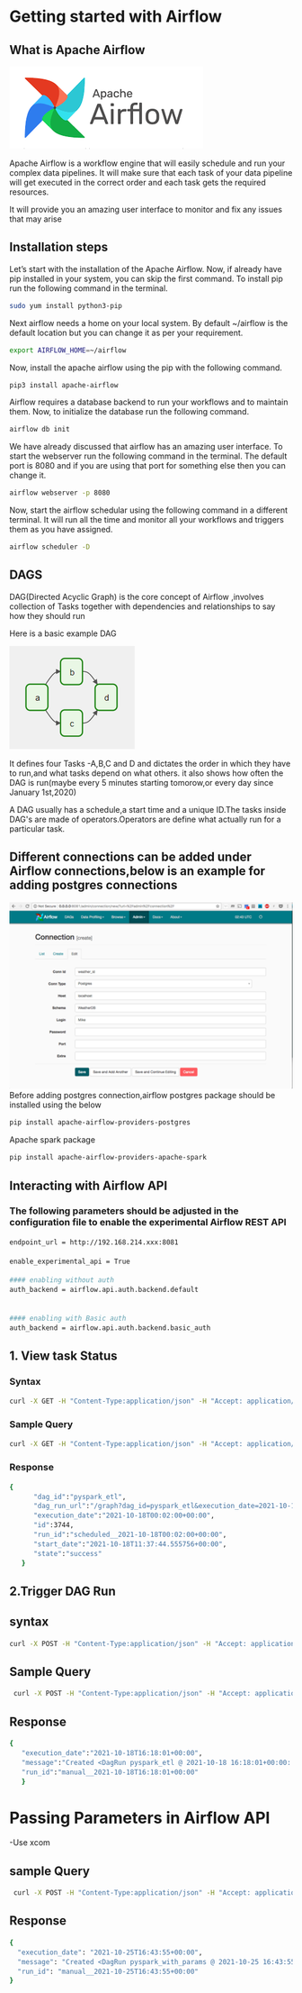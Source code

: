 # Getting started with Airflow
## What is Apache Airflow
![img.png](resources/airflow.png)

Apache Airflow is a workflow engine that will easily schedule and run your complex data pipelines. It will make sure that each task of your data pipeline will get executed in the correct order and each task gets the required resources.

It will provide you an amazing user interface to monitor and fix any issues that may arise


## Installation steps
Let’s start with the installation of the Apache Airflow. Now, if already have pip installed in your system, you can skip the first command. To install pip run the following command in the terminal.
```bash
sudo yum install python3-pip
```
Next airflow needs a home on your local system. By default ~/airflow is the default location but you can change it as per your requirement.
```bash
export AIRFLOW_HOME=~/airflow
```
Now, install the apache airflow using the pip with the following command.
```bash
pip3 install apache-airflow
```

Airflow requires a database backend to run your workflows and to maintain them. Now, to initialize the database run the following command.
```bash
airflow db init
```
We have already discussed that airflow has an amazing user interface. To start the webserver run the following command in the terminal. The default port is 8080 and if you are using that port for something else then you can change it.

```bash
airflow webserver -p 8080
```
Now, start the airflow schedular using the following command in a different terminal. It will run all the time and monitor all your workflows and triggers them as you have assigned.
```bash
airflow scheduler -D
```
## DAGS
DAG(Directed Acyclic Graph) is the core concept of Airflow ,involves collection of Tasks together with dependencies and relationships to say how they should run

Here is a basic example DAG

![img.png](resources/DAG.png)

It defines four Tasks -A,B,C and D and dictates the order in which they have to run,and what tasks depend on what others.
it also shows how often the DAG is run(maybe every 5 minutes starting tomorow,or every day since January 1st,2020)

A DAG usually has a schedule,a start time and a unique ID.The tasks inside DAG's are made of operators.Operators are define what
actually run for a particular task.

## Different connections can be added under Airflow connections,below is an example for adding postgres connections
![img.png](img.png)
Before adding postgres connection,airflow postgres package should be installed using the below
```bash
pip install apache-airflow-providers-postgres


```
Apache spark package 
```bash
pip install apache-airflow-providers-apache-spark


```
## Interacting with Airflow API 
### The following parameters should be adjusted in the configuration file to enable the experimental Airflow REST API
```bash
endpoint_url = http://192.168.214.xxx:8081

enable_experimental_api = True

#### enabling without auth
auth_backend = airflow.api.auth.backend.default 


#### enabling with Basic auth
auth_backend = airflow.api.auth.backend.basic_auth
```

## 1. View task Status

### Syntax
```bash
curl -X GET -H "Content-Type:application/json" -H "Accept: application/json" -d '{}' "http://192.168.214.xxxx:8081/api/experimental/dags/<DAG-ID>/dag_runs"

```
### Sample Query
```bash
curl -X GET -H "Content-Type:application/json" -H "Accept: application/json" -d '{}' "http://192.168.214.xxxx:8081/api/experimental/dags/pyspark_etl/dag_runs"
```
### Response
```bash
{
      "dag_id":"pyspark_etl",
      "dag_run_url":"/graph?dag_id=pyspark_etl&execution_date=2021-10-18+00%3A02%3A00%2B00%3A00",
      "execution_date":"2021-10-18T00:02:00+00:00",
      "id":3744,
      "run_id":"scheduled__2021-10-18T00:02:00+00:00",
      "start_date":"2021-10-18T11:37:44.555756+00:00",
      "state":"success"
   }
```

##  2.Trigger DAG Run

## syntax
```bash
curl -X POST -H "Content-Type:application/json" -H "Accept: application/json" -d '{}' "http://192.168.214.xxxx:8081/api/experimental/dags/<DAG_ID>/dag_runs"
```
## Sample Query
```bash
 curl -X POST -H "Content-Type:application/json" -H "Accept: application/json" -d '{}' "http://192.168.214.xxxx:8081/api/experimental/dags/pyspark_etl/dag_runs"

```
## Response
```bash
{
   "execution_date":"2021-10-18T16:18:01+00:00",
   "message":"Created <DagRun pyspark_etl @ 2021-10-18 16:18:01+00:00: manual__2021-10-18T16:18:01+00:00, externally triggered: True>",
   "run_id":"manual__2021-10-18T16:18:01+00:00"
   }
```
# Passing Parameters in Airflow API
-Use xcom

## sample Query
```bash
 curl -X POST -H "Content-Type:application/json" -H "Accept: application/json"  "http://192.168.214.210:8081/api/experimental/dags/pyspark_with_params/dag_runs" -d '{"conf": {"parcel_number": "charge/200"}}'

```

## Response
```bash
{
  "execution_date": "2021-10-25T16:43:55+00:00",
  "message": "Created <DagRun pyspark_with_params @ 2021-10-25 16:43:55+00:00: manual__2021-10-25T16:43:55+00:00, externally triggered: True>",
  "run_id": "manual__2021-10-25T16:43:55+00:00"
}
```